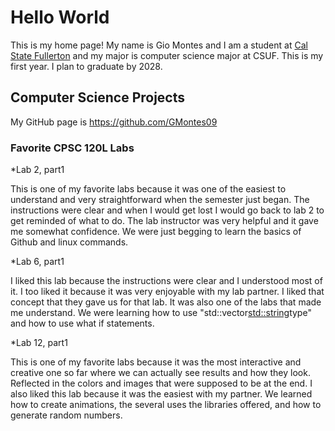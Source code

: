 # Hello World

This is my home page! My name is Gio Montes and I am a student at [Cal State Fullerton](http://www.fullerton.edu/) and my major is computer science major at CSUF. 
This is my first year. I plan to graduate by 2028.


## Computer Science Projects

My GitHub page is https://github.com/GMontes09

### Favorite CPSC 120L Labs 

*Lab 2, part1

This is one of my favorite labs because it was one of the easiest to 
understand  and very straightforward when the semester just began. The instructions were clear and when I would get lost I would go back to lab 2 to get reminded of what to do.
The lab instructor was very helpful and it gave me somewhat confidence. We were just begging to learn the basics of Github and linux commands.

*Lab 6, part1

I liked this lab because the instructions were clear and I understood 
most of it. I too liked it because it was very enjoyable with my lab partner.
I liked that concept that they gave us for that lab. It was also one of the labs
that made me understand. We were learning how to use "std::vector<std::string>type"
and how to use what if statements.

*Lab 12, part1

This is one of my favorite labs because it was the most interactive 
and creative one so far where we can actually see results and how they look. 
Reflected in the colors and images that were supposed to be at the end. 
I also liked this lab because it was the easiest with my partner. We learned how to create animations, the several uses the libraries offered, and how to generate random numbers. 
